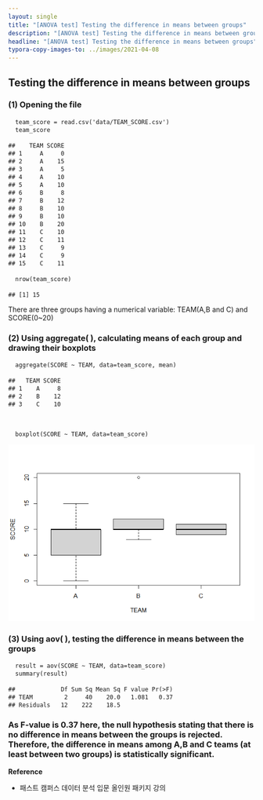```yaml
---
layout: single
title: "[ANOVA test] Testing the difference in means between groups"
description: "[ANOVA test] Testing the difference in means between groups"
headline: "[ANOVA test] Testing the difference in means between groups"
typora-copy-images-to: ../images/2021-04-08
---
```




## Testing the difference in means between groups

### (1) Opening the file

      team_score = read.csv('data/TEAM_SCORE.csv')
      team_score
    
    ##    TEAM SCORE
    ## 1     A     0
    ## 2     A    15
    ## 3     A     5
    ## 4     A    10
    ## 5     A    10
    ## 6     B     8
    ## 7     B    12
    ## 8     B    10
    ## 9     B    10
    ## 10    B    20
    ## 11    C    10
    ## 12    C    11
    ## 13    C     9
    ## 14    C     9
    ## 15    C    11
    
      nrow(team_score)
    
    ## [1] 15

There are three groups having a numerical variable: TEAM(A,B and C) and SCORE(0~20)



### (2) Using aggregate( ), calculating means of each group and drawing their boxplots

      aggregate(SCORE ~ TEAM, data=team_score, mean)
    
    ##   TEAM SCORE
    ## 1    A     8
    ## 2    B    12
    ## 3    C    10

<br>

      boxplot(SCORE ~ TEAM, data=team_score)

<center><img src ="/images/2021-04-08/boxplot-1.png"></center>



### (3) Using aov( ), testing the difference in means between the groups

      result = aov(SCORE ~ TEAM, data=team_score)
      summary(result)
    
    ##             Df Sum Sq Mean Sq F value Pr(>F)
    ## TEAM         2     40    20.0   1.081   0.37
    ## Residuals   12    222    18.5

### As F-value is 0.37 here, the null hypothesis stating that there is no difference in means between the groups is rejected. Therefore, the difference in means among A,B and C teams (at least between two groups) is statistically significant.



**Reference**

- 패스트 캠퍼스 데이터 분석 입문 올인원 패키지 강의
